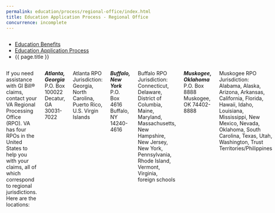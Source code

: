 ```yaml
---
permalink: education/process/regional-office/index.html
title: Education Application Process - Regional Office
concurrence: incomplete
---
```


<div class="splash" markdown="0">
<div class="row" markdown="0">
<div class="small-12 columns" markdown="0">

<ul class="breadcrumbs" role="menubar" aria-label="Primary">
<li class="parent"><a href="/education/">Education Benefits</a></li>
<li class="parent"><a href="/education/process/">Education Application Process</a></li>
<li class="active">{{ page.title }}</li>
</ul>

</div>
</div>
</div>

<div class="main" role="main" markdown="0">

<!-- <div class="action-bar">
  <div class="row">
    <div class="small-12 columns">

    </div>
  </div>
</div> -->

<div class="section one" markdown="0">
<div class="primary" markdown="0">
<div class="row" markdown="0">
<div class="small-12 columns" markdown="1">

If you need assistance with GI Bill® claims, contact your VA Regional Processing Office (RPO). VA has four RPOs in the United States to help you with your claims, all of which correspond to regional jurisdictions. Here are the locations:

***Atlanta, Georgia***
P.O. Box 100022
Decatur, GA
30031-7022

Atlanta RPO Jurisdiction:
Georgia, North Carolina, Puerto Rico, U.S. Virgin Islands

***Buffalo, New York***
P.O. Box 4616
Buffalo, NY
14240-4616

Buffalo RPO Jurisdiction:
Connecticut, Delaware, District of Columbia, Maine, Maryland, Massachusetts, New Hampshire, New Jersey, New York, Pennsylvania, Rhode Island, Vermont, Virginia, foreign schools

***Muskogee, Oklahoma***
P.O. Box 8888
Muskogee, OK
74402-8888

Muskogee RPO Jurisdiction:
Alabama, Alaska, Arizona, Arkansas, California, Florida, Hawaii, Idaho, Louisiana, Mississippi, New Mexico, Nevada, Oklahoma, South Carolina, Texas, Utah, Washington, Trust Territories/Philippines

***St. Louis, Missouri***
P.O. Box 66830
St. Louis, MO
63166-6830

St. Louis RPO Jurisdiction:
Colorado, Illinois, Indiana, Iowa, Kansas, Kentucky, Michigan, Minnesota, Missouri, Montana, Nebraska, North Dakota, Ohio, South Dakota, Tennessee, Wisconsin, West Virginia, Wyoming


[MAP](http://www.benefits.va.gov/gibill/regional_processing.asp)


</div>
</div>
</div>


</div>
